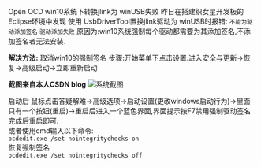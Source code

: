 Open OCD win10系统下转换jlink为 winUSB失败
昨日在搭建织女星开发板的Eclipse环境中发现 使用 UsbDriverTool置换jlink驱动为 winUSB时报错:
```不能为驱动添加签名```
 ```驱动添加失败```
 原因为:win10系统强制每个驱动都需要为其添加签名,不添加签名者无法安装.  
 
**解决方法:** 取消win10的强制签名
步骤:开始菜单下点击设置.进入安全与更新->恢复->高级启动->立即重新启动  

**截图来自本人CSDN blog**
![系统截图](https://img-blog.csdnimg.cn/20210309215243573.png?x-oss-process=image/watermark,type_ZmFuZ3poZW5naGVpdGk,shadow_10,text_aHR0cHM6Ly9ibG9nLmNzZG4ubmV0L3FxXzM5NTc1NjQ1,size_16,color_FFFFFF,t_70)  

启动后 鼠标点击答疑解难->高级选项->启动设置(更改windows启动行为)->里面只有一个按钮(重启)->重启后进入一个蓝色界面,界面提示按F7禁用强制驱动签名  
完成后重启即可.  
或者使用cmd输入以下命令:  
`bcdedit.exe /set nointegritychecks on`  
恢复强制签名  
`bcdedit.exe /set nointegritychecks off`